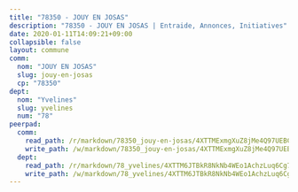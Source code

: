```yaml
---
title: "78350 - JOUY EN JOSAS"
description: "78350 - JOUY EN JOSAS | Entraide, Annonces, Initiatives"
date: 2020-01-11T14:09:21+09:00
collapsible: false
layout: commune
comm:
  nom: "JOUY EN JOSAS"
  slug: jouy-en-josas
  cp: "78350"
dept:
  nom: "Yvelines"
  slug: yvelines
  num: "78"
peerpad:
  comm:
    read_path: /r/markdown/78350_jouy-en-josas/4XTTMExmgXuZ8jMe4Q97UEBCd3L3qrcfgysR39nzG5PMgBmvp
    write_path: /w/markdown/78350_jouy-en-josas/4XTTMExmgXuZ8jMe4Q97UEBCd3L3qrcfgysR39nzG5PMgBmvp-K3TgUTRRkaVfsVSkqZ6ZnqVFG7avKRcepNPbpvhQYLUqcn1YKxvfdL5Aw2TS6tqZZFMCoiQs6bQ1SwVDNKh4fbk8QnrRZkbFpykBhU4KrMJJQpJMVcRbz9G5GvXWNMEHLBNXTfgc
  dept:
    read_path: /r/markdown/78_yvelines/4XTTM6JTBkR8NkNb4WEo1AchzLuq6Cg73ydg7w9pErcQZA13p
    write_path: /w/markdown/78_yvelines/4XTTM6JTBkR8NkNb4WEo1AchzLuq6Cg73ydg7w9pErcQZA13p-K3TgUBFRQCPZwoWqJkunXeSjdgbtU3xzUSsui8DBc3rCTw6mbo4gNvfQRdE99JD3AnVW7fzseq687LKfGWCfAPajih5ByiZ3SpFz1r449oWaDnM5BHKZTbYtf6pEhRvzWbcazhrS
---
```


